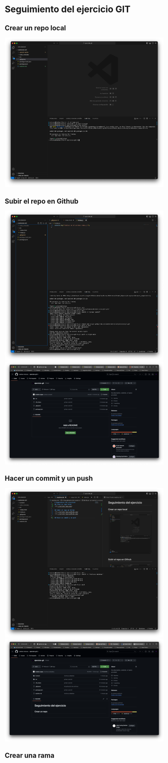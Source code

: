 # Seguimiento del ejercicio GIT

## Crear un repo local

![](./content/repo.png)

## Subir el repo en Github

![](./content/repo-github1.png)
![](./content/repo-github2.png)

## Hacer un commit y un push

![](./content/commit.png)
![](./content/push.png)

## Crear una rama
